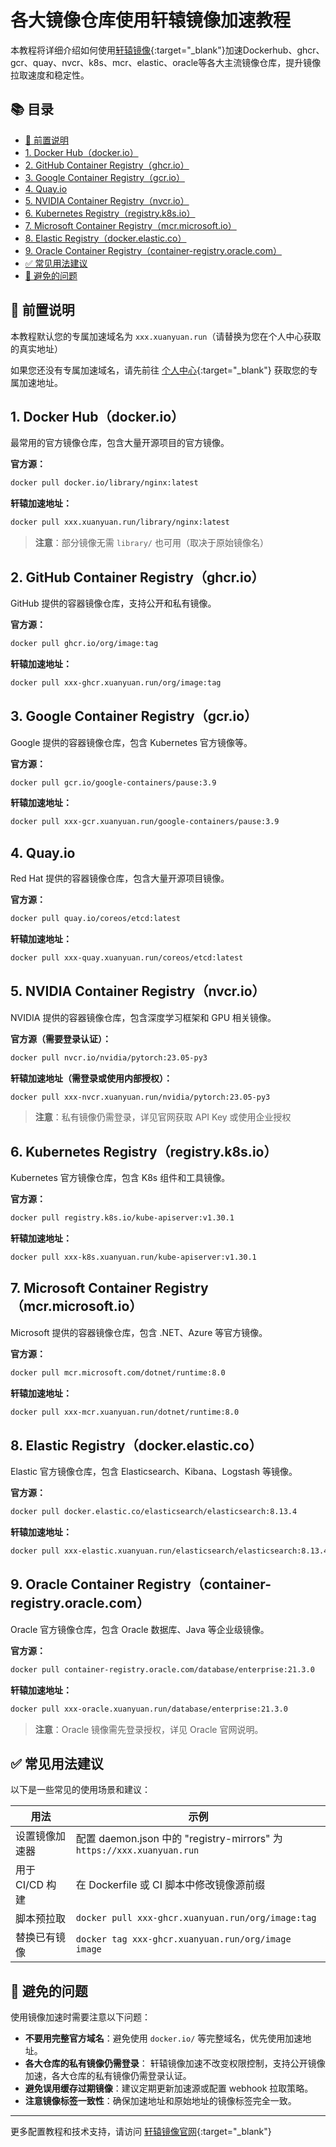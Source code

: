 # 各大镜像仓库使用轩辕镜像加速教程

本教程将详细介绍如何使用[轩辕镜像](https://xuanyuan.cloud/){:target="_blank"}加速Dockerhub、ghcr、gcr、quay、nvcr、k8s、mcr、elastic、oracle等各大主流镜像仓库，提升镜像拉取速度和稳定性。

## 📚 目录

- [📌 前置说明](#-前置说明)
- [1. Docker Hub（docker.io）](#1-docker-hubdockerio)
- [2. GitHub Container Registry（ghcr.io）](#2-github-container-registryghcrio)
- [3. Google Container Registry（gcr.io）](#3-google-container-registrygcro)
- [4. Quay.io](#4-quayio)
- [5. NVIDIA Container Registry（nvcr.io）](#5-nvidia-container-registrynvcro)
- [6. Kubernetes Registry（registry.k8s.io）](#6-kubernetes-registryregistryk8sio)
- [7. Microsoft Container Registry（mcr.microsoft.io）](#7-microsoft-container-registrymcrmicrosoftio)
- [8. Elastic Registry（docker.elastic.co）](#8-elastic-registrydockerelasticco)
- [9. Oracle Container Registry（container-registry.oracle.com）](#9-oracle-container-registrycontainer-registryoraclecom)
- [✅ 常见用法建议](#-常见用法建议)
- [🚫 避免的问题](#-避免的问题)

## 📌 前置说明

本教程默认您的专属加速域名为 `xxx.xuanyuan.run`（请替换为您在个人中心获取的真实地址）

如果您还没有专属加速域名，请先前往 [个人中心](https://xuanyuan.cloud/){:target="_blank"} 获取您的专属加速地址。

## 1. Docker Hub（docker.io）

最常用的官方镜像仓库，包含大量开源项目的官方镜像。

**官方源：**
```bash
docker pull docker.io/library/nginx:latest
```

**轩辕加速地址：**
```bash
docker pull xxx.xuanyuan.run/library/nginx:latest
```

> **注意**：部分镜像无需 `library/` 也可用（取决于原始镜像名）

## 2. GitHub Container Registry（ghcr.io）

GitHub 提供的容器镜像仓库，支持公开和私有镜像。

**官方源：**
```bash
docker pull ghcr.io/org/image:tag
```

**轩辕加速地址：**
```bash
docker pull xxx-ghcr.xuanyuan.run/org/image:tag
```

## 3. Google Container Registry（gcr.io）

Google 提供的容器镜像仓库，包含 Kubernetes 官方镜像等。

**官方源：**
```bash
docker pull gcr.io/google-containers/pause:3.9
```

**轩辕加速地址：**
```bash
docker pull xxx-gcr.xuanyuan.run/google-containers/pause:3.9
```

## 4. Quay.io

Red Hat 提供的容器镜像仓库，包含大量开源项目镜像。

**官方源：**
```bash
docker pull quay.io/coreos/etcd:latest
```

**轩辕加速地址：**
```bash
docker pull xxx-quay.xuanyuan.run/coreos/etcd:latest
```

## 5. NVIDIA Container Registry（nvcr.io）

NVIDIA 提供的容器镜像仓库，包含深度学习框架和 GPU 相关镜像。

**官方源（需要登录认证）：**
```bash
docker pull nvcr.io/nvidia/pytorch:23.05-py3
```

**轩辕加速地址（需登录或使用内部授权）：**
```bash
docker pull xxx-nvcr.xuanyuan.run/nvidia/pytorch:23.05-py3
```

> **注意**：私有镜像仍需登录，详见官网获取 API Key 或使用企业授权

## 6. Kubernetes Registry（registry.k8s.io）

Kubernetes 官方镜像仓库，包含 K8s 组件和工具镜像。

**官方源：**
```bash
docker pull registry.k8s.io/kube-apiserver:v1.30.1
```

**轩辕加速地址：**
```bash
docker pull xxx-k8s.xuanyuan.run/kube-apiserver:v1.30.1
```

## 7. Microsoft Container Registry（mcr.microsoft.io）

Microsoft 提供的容器镜像仓库，包含 .NET、Azure 等官方镜像。

**官方源：**
```bash
docker pull mcr.microsoft.com/dotnet/runtime:8.0
```

**轩辕加速地址：**
```bash
docker pull xxx-mcr.xuanyuan.run/dotnet/runtime:8.0
```

## 8. Elastic Registry（docker.elastic.co）

Elastic 官方镜像仓库，包含 Elasticsearch、Kibana、Logstash 等镜像。

**官方源：**
```bash
docker pull docker.elastic.co/elasticsearch/elasticsearch:8.13.4
```

**轩辕加速地址：**
```bash
docker pull xxx-elastic.xuanyuan.run/elasticsearch/elasticsearch:8.13.4
```

## 9. Oracle Container Registry（container-registry.oracle.com）

Oracle 官方镜像仓库，包含 Oracle 数据库、Java 等企业级镜像。

**官方源：**
```bash
docker pull container-registry.oracle.com/database/enterprise:21.3.0
```

**轩辕加速地址：**
```bash
docker pull xxx-oracle.xuanyuan.run/database/enterprise:21.3.0
```

> **注意**：Oracle 镜像需先登录授权，详见 Oracle 官网说明。

## ✅ 常见用法建议

以下是一些常见的使用场景和建议：

| 用法 | 示例 |
|------|------|
| 设置镜像加速器 | 配置 daemon.json 中的 "registry-mirrors" 为 `https://xxx.xuanyuan.run` |
| 用于 CI/CD 构建 | 在 Dockerfile 或 CI 脚本中修改镜像源前缀 |
| 脚本预拉取 | `docker pull xxx-ghcr.xuanyuan.run/org/image:tag` |
| 替换已有镜像 | `docker tag xxx-ghcr.xuanyuan.run/org/image image` |

## 🚫 避免的问题

使用镜像加速时需要注意以下问题：

- **不要用完整官方域名**：避免使用 `docker.io/` 等完整域名，优先使用加速地址。
- **各大仓库的私有镜像仍需登录**： 轩辕镜像加速不改变权限控制，支持公开镜像加速，各大仓库的私有镜像仍需登录认证。
- **避免误用缓存过期镜像**：建议定期更新加速源或配置 webhook 拉取策略。
- **注意镜像标签一致性**：确保加速地址和原始地址的镜像标签完全一致。

---

更多配置教程和技术支持，请访问 [轩辕镜像官网](https://xuanyuan.cloud/){:target="_blank"}
